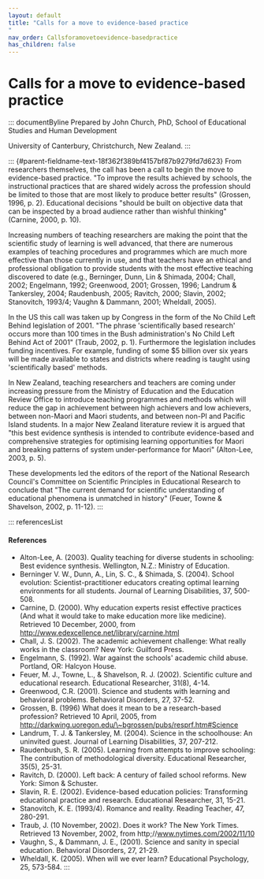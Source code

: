 ```yaml
---
layout: default
title: "Calls for a move to evidence-based practice 
"
nav_order: Callsforamovetoevidence-basedpractice
has_children: false
---
```

# Calls for a move to evidence-based practice 


::: documentByline
Prepared by John Church, PhD, School of Educational Studies and Human
Development

University of Canterbury, Christchurch, New Zealand.
:::

::: {#parent-fieldname-text-18f362f389bf4157bf87b9279fd7d623}
From researchers themselves, the call has been a call to begin the move
to evidence-based practice. "To improve the results achieved by schools,
the instructional practices that are shared widely across the profession
should be limited to those that are most likely to produce better
results" (Grossen, 1996, p. 2). Educational decisions "should be built
on objective data that can be inspected by a broad audience rather than
wishful thinking" (Carnine, 2000, p. 10).

Increasing numbers of teaching researchers are making the point that the
scientific study of learning is well advanced, that there are numerous
examples of teaching procedures and programmes which are much more
effective than those currently in use, and that teachers have an ethical
and professional obligation to provide students with the most effective
teaching discovered to date (e.g., Berninger, Dunn, Lin & Shimada, 2004;
Chall, 2002; Engelmann, 1992; Greenwood, 2001; Grossen, 1996; Landrum &
Tankersley, 2004; Raudenbush, 2005; Ravitch, 2000; Slavin, 2002;
Stanovitch, 1993/4; Vaughn & Dammann, 2001; Wheldall, 2005).

In the US this call was taken up by Congress in the form of the No Child
Left Behind legislation of 2001. "The phrase 'scientifically based
research' occurs more than 100 times in the Bush administration's No
Child Left Behind Act of 2001" (Traub, 2002, p. 1). Furthermore the
legislation includes funding incentives. For example, funding of some
\$5 billion over six years will be made available to states and
districts where reading is taught using 'scientifically based' methods.

In New Zealand, teaching researchers and teachers are coming under
increasing pressure from the Ministry of Education and the Education
Review Office to introduce teaching programmes and methods which will
reduce the gap in achievement between high achievers and low achievers,
between non-Maori and Maori students, and between non-PI and Pacific
Island students. In a major New Zealand literature review it is argued
that "this best evidence synthesis is intended to contribute
evidence-based and comprehensive strategies for optimising learning
opportunities for Maori and breaking patterns of system
under-performance for Maori" (Alton-Lee, 2003, p. 5).

These developments led the editors of the report of the National
Research Council's Committee on Scientific Principles in Educational
Research to conclude that "The current demand for scientific
understanding of educational phenomena is unmatched in history" (Feuer,
Towne & Shavelson, 2002, p. 11-12).
:::

::: referencesList
#### References

-   Alton-Lee, A. (2003). Quality teaching for diverse students in
    schooling: Best evidence synthesis. Wellington, N.Z.: Ministry of
    Education.
-   Berninger V. W., Dunn, A., Lin, S. C., & Shimada, S. (2004). School
    evolution: Scientist-practitioner educators creating optimal
    learning environments for all students. Journal of Learning
    Disabilities, 37, 500-508.
-   Carnine, D. (2000). Why education experts resist effective practices
    (And what it would take to make education more like medicine).
    Retrieved 10 December, 2000, from
    http://www.edexcellence.net/library/carnine.html
-   Chall, J. S. (2002). The academic achievement challenge: What really
    works in the classroom? New York: Guilford Press.
-   Engelmann, S. (1992). War against the schools' academic child abuse.
    Portland, OR: Halcyon House.
-   Feuer, M. J., Towne, L., & Shavelson, R. J. (2002). Scientific
    culture and educational research. Educational Researcher, 31(8),
    4-14.
-   Greenwood, C.R. (2001). Science and students with learning and
    behavioral problems. Behavioral Disorders, 27, 37-52.
-   Grossen, B. (1996) What does it mean to be a research-based
    profession? Retrieved 10 April, 2005, from
    http://darkwing.uoregon.edu/\~bgrossen/pubs/resprf.htm#Science
-   Landrum, T. J. & Tankersley, M. (2004). Science in the schoolhouse:
    An uninvited guest. Journal of Learning Disabilities, 37, 207-212.
-   Raudenbush, S. R. (2005). Learning from attempts to improve
    schooling: The contribution of methodological diversity. Educational
    Researcher, 35(5), 25-31.
-   Ravitch, D. (2000). Left back: A century of failed school reforms.
    New York: Simon & Schuster.
-   Slavin, R. E. (2002). Evidence-based education policies:
    Transforming educational practice and research. Educational
    Researcher, 31, 15-21.
-   Stanovitch, K. E. (1993/4). Romance and reality. Reading Teacher,
    47, 280-291.
-   Traub, J. (10 November, 2002). Does it work? The New York Times.
    Retrieved 13 November, 2002, from http;//www.nytimes.com/2002/11/10
-   Vaughn, S., & Dammann, J. E., (2001). Science and sanity in special
    education. Behavioral Disorders, 27, 21-29.
-   Wheldall, K. (2005). When will we ever learn? Educational
    Psychology, 25, 573-584.
:::
